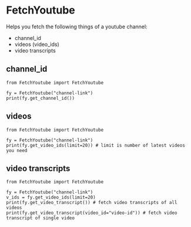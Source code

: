 # FetchYoutube
Helps you fetch the following things of a youtube channel:
- channel_id
- videos (video_ids)
- video transcripts

## channel_id
```
from FetchYoutube import FetchYoutube

fy = FetchYoutube("channel-link")
print(fy.get_channel_id())
```

## videos
```
from FetchYoutube import FetchYoutube

fy = FetchYoutube("channel-link")
print(fy.get_video_ids(limit=20)) # limit is number of latest videos you need
```

## video transcripts
```
from FetchYoutube import FetchYoutube

fy = FetchYoutube("channel-link")
v_ids = fy.get_video_ids(limit=20)
print(fy.get_video_transcript()) # fetch video transcripts of all videos
print(fy.get_video_transcript(video_id="video-id")) # fetch video transcript of single video
```